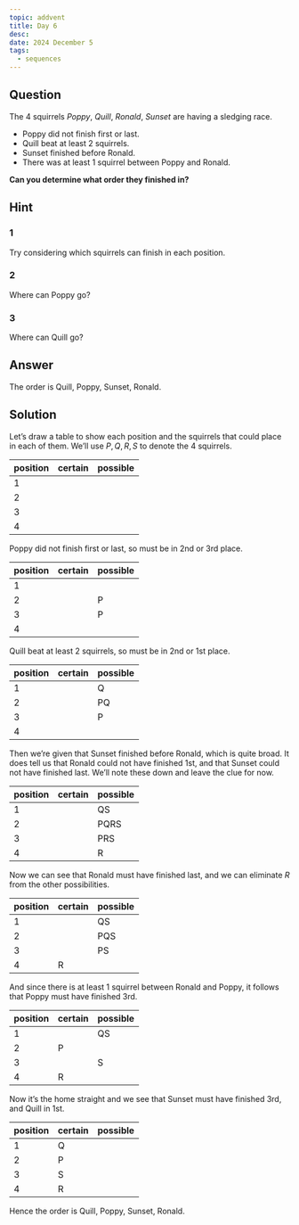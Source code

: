 ```yaml
---
topic: addvent
title: Day 6
desc: 
date: 2024 December 5
tags:
  - sequences
---
```



## Question

The 4 squirrels <em>Poppy</em>, <em>Quill</em>, <em>Ronald</em>, <em>Sunset</em> are having a sledging race.

 - Poppy did not finish first or last.
 - Quill beat at least 2 squirrels.
 - Sunset finished before Ronald.
 - There was at least 1 squirrel between Poppy and Ronald.

<strong>Can you determine what order they finished in?</strong>


## Hint

### 1
Try considering which squirrels can finish in each position.

### 2
Where can Poppy go?

### 3
Where can Quill go?


## Answer
The order is Quill, Poppy, Sunset, Ronald.


## Solution

Let’s draw a table to show each position and the squirrels that could place in each of them. We’ll use $P, Q, R, S$ to denote the 4 squirrels.

| position | certain | possible |
| :------- | :------ | :------- |
| 1 | | |
| 2 | | |
| 3 | | |
| 4 | | |

Poppy did not finish first or last, so must be in 2nd or 3rd place.

| position | certain | possible |
| :------- | :------ | :------- |
| 1 | | |
| 2 | | P |
| 3 | | P |
| 4 | | |

Quill beat at least 2 squirrels, so must be in 2nd or 1st place.

| position | certain | possible |
| :------- | :------ | :------- |
| 1 | | Q |
| 2 | | PQ |
| 3 | | P |
| 4 | | |

Then we’re given that Sunset finished before Ronald, which is quite broad. It does tell us that Ronald could not have finished 1st, and that Sunset could not have finished last. We’ll note these down and leave the clue for now.

| position | certain | possible |
| :------- | :------ | :------- |
| 1 | | QS |
| 2 | | PQRS |
| 3 | | PRS |
| 4 | | R |

Now we can see that Ronald must have finished last, and we can eliminate $R$ from the other possibilities.

| position | certain | possible |
| :------- | :------ | :------- |
| 1 | | QS |
| 2 | | PQS |
| 3 | | PS |
| 4 | R | |

And since there is at least 1 squirrel between Ronald and Poppy, it follows that Poppy must have finished 3rd.

| position | certain | possible |
| :------- | :------ | :------- |
| 1 | | QS |
| 2 | P | |
| 3 | | S |
| 4 | R | |

Now it’s the home straight and we see that Sunset must have finished 3rd, and Quill in 1st.

| position | certain | possible |
| :------- | :------ | :------- |
| 1 | Q | |
| 2 | P | |
| 3 | S | |
| 4 | R | |

Hence the order is Quill, Poppy, Sunset, Ronald.
